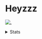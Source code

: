 # Heyzzz  

[![.](https://skillicons.dev/icons?i=js,java)](https://skillicons.dev)  

<details>
<summary>Stats</summary
<!--START_SECTION:waka-->

```txt
Java         3 hrs 20 mins   ███████████████████▓░░░░░   78.38 %
JSON         22 mins         ██▒░░░░░░░░░░░░░░░░░░░░░░   08.75 %
YAML         16 mins         █▓░░░░░░░░░░░░░░░░░░░░░░░   06.43 %
TypeScript   8 mins          █░░░░░░░░░░░░░░░░░░░░░░░░   03.43 %
JavaScript   5 mins          ▓░░░░░░░░░░░░░░░░░░░░░░░░   02.18 %
```

<!--END_SECTION:waka-->
</details>
